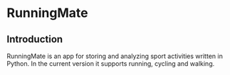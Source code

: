 # RunningMate

## Introduction
RunningMate is an app for storing and analyzing sport activities written in Python. In the current version it supports running, cycling and walking. 
